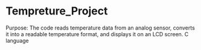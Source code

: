 # Tempreture_Project
Purpose: The code reads temperature data from an analog sensor, converts it into a readable temperature format, and displays it on an LCD screen.
C language
